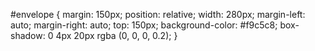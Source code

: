 #envelope {
margin: 150px;
position: relative;
width: 280px;
margin-left: auto;
margin-right: auto;
top: 150px;
background-color: #f9c5c8;
box-shadow: 0 4px 20px rgba (0, 0, 0, 0.2);
}


